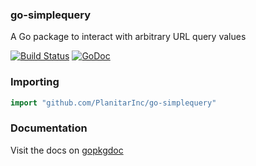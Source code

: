 ### go-simplequery

A Go package to interact with arbitrary URL query values

[![Build Status](https://secure.travis-ci.org/PlanitarInc/go-simplequery.png)](http://travis-ci.org/PlanitarInc/go-simplequery)
[![GoDoc](https://godoc.org/github.com/PlanitarInc/go-simplequery?status.png)](http://godoc.org/github.com/PlanitarInc/go-simplequery)


### Importing

```go
import "github.com/PlanitarInc/go-simplequery"
```

### Documentation

Visit the docs on [gopkgdoc](http://godoc.org/github.com/PlanitarInc/go-simplequery)
